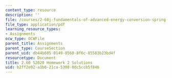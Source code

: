 ```yaml
---
content_type: resource
description: ''
file: /courses/2-60j-fundamentals-of-advanced-energy-conversion-spring-2020/b2ff2e02a1b621ca53080dc5ccb5f846_MIT2_60s20_hw2_sol.pdf
file_type: application/pdf
learning_resource_types:
- Assignments
ocw_type: OCWFile
parent_title: Assignments
parent_type: CourseSection
parent_uid: db44b605-0149-8560-8f6c-85583b23bd4f
resourcetype: Document
title: 2.60 S2020 Homework 2 Solutions
uid: b2ff2e02-a1b6-21ca-5308-0dc5ccb5f846
---
```

